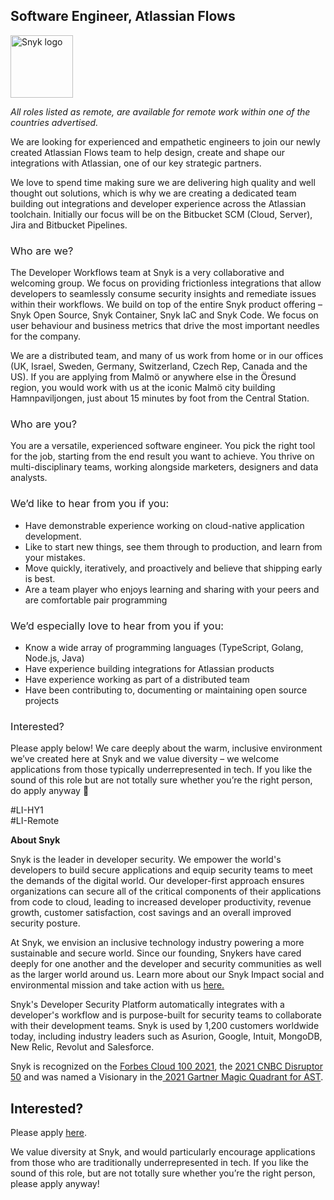 Software Engineer, Atlassian Flows
---

<img src="https://res.cloudinary.com/snyk/image/upload/v1537345894/press-kit/brand/logo-black.png" width="100" alt="Snyk logo" />

<p><em><span style="font-weight: 400;">All roles listed as remote, are available for remote work within one of the countries advertised.</span></em></p>
<p><span style="font-weight: 400;">We are looking for experienced and empathetic engineers to join our newly created Atlassian Flows team to help design, create and shape our integrations with Atlassian, one of our key strategic partners.</span><span style="font-weight: 400;"><br></span></p>
<p><span style="font-weight: 400;">We love to spend time making sure we are delivering high quality and well thought out solutions, which is why we are creating a dedicated team building out integrations and developer experience across the Atlassian toolchain. Initially our focus will be on the Bitbucket SCM (Cloud, Server), Jira and Bitbucket Pipelines.&nbsp;</span></p>
<h3><span style="font-weight: 400;">Who are we?</span></h3>
<p><span style="font-weight: 400;">The Developer Workflows team at Snyk is a very collaborative and welcoming group. We focus on providing frictionless integrations that allow developers to seamlessly consume security insights and remediate issues within their workflows. We build on top of the entire Snyk product offering – Snyk Open Source, Snyk Container, Snyk IaC and Snyk Code. We focus on user behaviour and business metrics that drive the most important needles for the company.</span></p>
<p><span style="font-weight: 400;">We are a distributed team, and many of us work from home or in our offices (UK, Israel, Sweden, Germany, Switzerland, Czech Rep, Canada and the US). If you are applying from Malmö or anywhere else in the Öresund region, you would work with us at the iconic Malmö city building Hamnpaviljongen, just about 15 minutes by foot from the Central Station.</span></p>
<h3><span style="font-weight: 400;">Who are you?</span></h3>
<p><span style="font-weight: 400;">You are a versatile, experienced software engineer. You pick the right tool for the job, starting from the end result you want to achieve. You thrive on multi-disciplinary teams, working alongside marketers, designers and data analysts.</span></p>
<h3><span style="font-weight: 400;">We’d like to hear from you if you:</span></h3>
<ul>
<li style="font-weight: 400;"><span style="font-weight: 400;">Have demonstrable experience working on cloud-native application development.</span></li>
<li style="font-weight: 400;"><span style="font-weight: 400;">Like to start new things, see them through to production, and learn from your mistakes.</span></li>
<li style="font-weight: 400;"><span style="font-weight: 400;">Move quickly, iteratively, and proactively and believe that shipping early is best.</span></li>
<li style="font-weight: 400;"><span style="font-weight: 400;">Are a team player who enjoys learning and sharing with your peers and are comfortable pair programming</span></li>
</ul>
<h3><span style="font-weight: 400;">We’d especially love to hear from you if you:</span></h3>
<ul>
<li style="font-weight: 400;"><span style="font-weight: 400;">Know a wide array of programming languages (TypeScript, Golang, Node.js, Java)</span></li>
<li style="font-weight: 400;"><span style="font-weight: 400;">Have experience building integrations for Atlassian products</span></li>
<li style="font-weight: 400;"><span style="font-weight: 400;">Have experience working as part of a distributed team</span></li>
<li style="font-weight: 400;"><span style="font-weight: 400;">Have been contributing to, documenting or maintaining open source projects</span></li>
</ul>
<h3><span style="font-weight: 400;">Interested?</span></h3>
<p><span style="font-weight: 400;">Please apply below! We care deeply about the warm, inclusive environment we’ve created here at Snyk and we value diversity – we welcome applications from those typically underrepresented in tech. If you like the sound of this role but are not totally sure whether you’re the right person, do apply anyway 🙂</span></p>
<p><span style="font-weight: 400;">#LI-HY1<br>#LI-Remote</span></p><div class="content-conclusion"><p><strong>About Snyk</strong></p>
<p><span style="font-weight: 400;">Snyk is the leader in developer security. We empower the world's developers to build secure applications and equip security teams to meet the demands of the digital world. Our developer-first approach ensures organizations can secure all of the critical components of their applications from code to cloud, leading to increased developer productivity, revenue growth, customer satisfaction, cost savings and an overall improved security posture.&nbsp;</span></p>
<p><span style="font-weight: 400;">At Snyk, we envision an inclusive technology industry powering a more sustainable and secure world.</span> <span style="font-weight: 400;">Since our founding, Snykers have cared deeply for one another and the developer and security communities as well as the larger world around us. Learn more about our Snyk Impact social and environmental mission and take action with us </span><a href="https://snyk.io/about/snyk-impact/"><span style="font-weight: 400;">here.</span></a></p>
<p><span style="font-weight: 400;">Snyk's Developer Security Platform automatically integrates with a developer's workflow and is purpose-built for security teams to collaborate with their development teams. Snyk is used by 1,200 customers worldwide today, including industry leaders such as Asurion, Google, Intuit, MongoDB, New Relic, Revolut and Salesforce.</span></p>
<p><span style="font-weight: 400;">Snyk is recognized on the </span><a href="https://www.forbes.com/cloud100/#6f24b5ba5f94"><span style="font-weight: 400;">Forbes Cloud 100 2021</span></a><span style="font-weight: 400;">, the </span><a href="https://www.cnbc.com/2021/05/25/these-are-the-2021-cnbc-disruptor-50-companies.html"><span style="font-weight: 400;">2021 CNBC Disruptor 50</span></a><span style="font-weight: 400;"> and was named a Visionary in the</span><a href="https://snyk.io/blog/snyk-visionary-2021-gartner-magic-quadrant-for-ast/"><span style="font-weight: 400;"> 2021 Gartner Magic Quadrant for AST</span></a><span style="font-weight: 400;">.</span></p></div>

Interested?
---

Please apply [here](https://boards.greenhouse.io/snyk/jobs/5749716002#app).

We value diversity at Snyk, and would particularly encourage applications from those who are traditionally underrepresented in tech.
If you like the sound of this role, but are not totally sure whether you’re the right person, please apply anyway!
